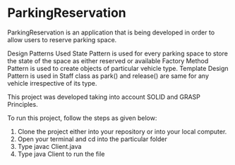 # ParkingReservation
ParkingReservation is an application that is being developed in order to allow users to reserve parking space. 

Design Patterns Used
State Pattern is used for every parking space to store the state of the space as either reserved or available
Factory Method Pattern is used to create objects of particular vehicle type.
Template Design Pattern is used in Staff class as park() and release() are same for any vehicle irrespective of its type.

This project was developed taking into account SOLID and GRASP Principles.

To run this project, follow the steps as given below:
1) Clone the project either into your repository or into your local computer.
2) Open your terminal and cd into the particular folder
3) Type javac Client.java
4) Type java Client to run the file




